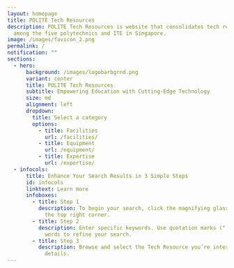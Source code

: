 ```yaml
---
layout: homepage
title: POLITE Tech Resources
description: POLITE Tech Resources is website that consolidates tech resources
  among the five polytechnics and ITE in Singapore.
image: /images/favicon_2.png
permalink: /
notification: ""
sections:
  - hero:
      background: /images/logobarbgrnd.png
      variant: center
      title: POLITE Tech Resources
      subtitle: Empowering Education with Cutting-Edge Technology
      size: md
      alignment: left
      dropdown:
        title: Select a category
        options:
          - title: Facilities
            url: /facilities/
          - title: Equipment
            url: /equipment/
          - title: Expertise
            url: /expertise/
  - infocols:
      title: Enhance Your Search Results in 3 Simple Steps
      id: infocols
      linktext: Learn more
      infoboxes:
        - title: Step 1
          description: To begin your search, click the magnifying glass or menu icon at
            the top right corner.
        - title: Step 2
          description: Enter specific keywords. Use quotation marks (" ") around required
            words to refine your search.
        - title: Step 3
          description: Browse and select the Tech Resource you’re interested in for more
            details.
---
```

